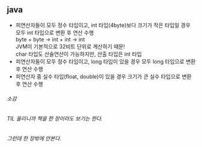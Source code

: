 ## java
- 피연산자들이 모두 정수 타입이고, int 타입(4byte)보다 크기가 작은 타입일 경우 모두 int 타입으로 변환 후 연산 수행
<br>byte + byte -> int + int -> int
<br>JVM이 기본적으로 32비트 단위로 계산하기 때문!
<br>char 타입도 산술연산이 가능하지만, 산출 타입은 int 타입
- 피연산자들이 모두 정수 타입이고, long 타입이 있을 경우 모두 long 타입으로 변환 후 연산 수행
- 피연산자 중 실수 타입(float, double)이 있을 경우 크기가 큰 실수 타입으로 변환 후 연산 수행


###### 소감
###### TIL 올리니까 책을 한 장이라도 보기는 한다.
###### 그런데 한 장밖에 안본다.
